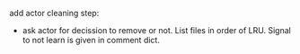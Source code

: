 add actor cleaning step: 
* ask actor for decission to remove or not. List files in order of LRU. Signal to not learn is given in comment dict.

